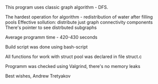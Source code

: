 This program uses classic graph algorithm - DFS.

The hardest operation for algorithm - redistribution of water after filling pools
Effective sollution: distribute just graph connectivity components
There's pointer to see distrbuted subgraphs

Average programm time - 420-430 seconds

Build script was done using bash-script

All functions for work with struct pool was declared in file struct.c

Programm was checked using Valgrind, there's no memory leaks

Best wishes, Andrew Tretyakov